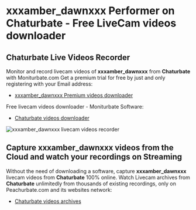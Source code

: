 # xxxamber_dawnxxx Performer on Chaturbate - Free LiveCam videos downloader

## Chaturbate Live Videos Recorder

Monitor and record livecam videos of **xxxamber_dawnxxx** from **Chaturbate** with Moniturbate.com
Get a premium trial for free by just and only registering with your Email address:
* [xxxamber_dawnxxx Premium videos downloader](https://moniturbate.com/request-demo-licence-key.html)

Free livecam videos downloader - Moniturbate Software:
* [Chaturbate videos downloader](https://moniturbate.com/moniturbate-download-software.html)

![xxxamber_dawnxxx livecam videos recorder](https://peachurnet.com/templates/moniturbate-software.png)


## Capture xxxamber_dawnxxx videos from the Cloud and watch your recordings on Streaming

Without the need of downloading a software, capture **xxxamber_dawnxxx** livecam videos from **Chaturbate** 100% online.
Watch Livecam archives from **Chaturbate** unlimitedly from thousands of existing recordings, only on Peachurbate.com and its websites network:
* [Chaturbate videos archives](https://peachurnet.com/)